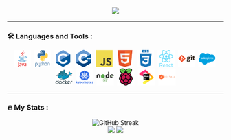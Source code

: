<div id="header" align="center">
  <img src="https://media.giphy.com/media/3ohuPdEkUlaZa7dKy4/giphy.gif?cid=790b7611tkqfqu2y3nfw45l3lc1znb00ldqz6zfvha517kn6&ep=v1_gifs_search&rid=giphy.gif&ct=g" width="200"/>
</div>

---
### :hammer_and_wrench: Languages and Tools :
<div align="center">
  <img src="https://github.com/devicons/devicon/blob/master/icons/java/java-original-wordmark.svg" alt="Java" width="40" height="40"/>&nbsp;
  <img src="https://github.com/devicons/devicon/blob/master/icons/python/python-original-wordmark.svg" alt="Python" width="40" height="40"/>&nbsp;
  <img src="https://github.com/devicons/devicon/blob/master/icons/c/c-original.svg" alt="C" width="40" height="40"/>&nbsp;
  <img src="https://github.com/devicons/devicon/blob/master/icons/cplusplus/cplusplus-original.svg" alt="C++" width="40" height="40"/>&nbsp;
  <img src="https://github.com/devicons/devicon/blob/master/icons/javascript/javascript-original.svg" alt="JavaScript" width="40" height="40"/>&nbsp;
  <img src="https://github.com/devicons/devicon/blob/master/icons/html5/html5-original.svg" alt="HTML" width="40" height="40"/>&nbsp;
  <img src="https://github.com/devicons/devicon/blob/master/icons/css3/css3-plain-wordmark.svg" alt="CSS" width="40" height="40"/>&nbsp;
  <img src="https://github.com/devicons/devicon/blob/master/icons/react/react-original-wordmark.svg" alt="React" width="40" height="40"/>&nbsp;
  <img src="https://github.com/devicons/devicon/blob/master/icons/git/git-original-wordmark.svg" alt="Git" width="40" height="40"/>&nbsp;
  <img src="https://github.com/devicons/devicon/blob/master/icons/salesforce/salesforce-original.svg" alt="Salesforce" width="40" height="40"/>&nbsp;
  <img src="https://github.com/devicons/devicon/blob/master/icons/docker/docker-original-wordmark.svg" alt="Docker" width="40" height="40"/>&nbsp;
  <img src="https://github.com/devicons/devicon/blob/master/icons/kubernetes/kubernetes-plain-wordmark.svg" alt="Kubernetes" width="40" height="40"/>&nbsp;
  <img src="https://github.com/devicons/devicon/blob/master/icons/nodejs/nodejs-original-wordmark.svg" alt="Node.js" width="40" height="40"/>&nbsp;
  <img src="https://github.com/devicons/devicon/blob/master/icons/raspberrypi/raspberrypi-original.svg" alt="Raspberry Pi" width="40" height="40"/>&nbsp;
  <img src="https://github.com/devicons/devicon/blob/master/icons/jetbrains/jetbrains-original.svg" alt="Jetbrains" width="40" height="40"/>&nbsp;
  <img src="https://github.com/devicons/devicon/blob/master/icons/postman/postman-original-wordmark.svg" alt="Postman API" width="40" height="40"/>
</div>

---
### :fire: My Stats :
<div align="center" style="display: flex; justify-content: center; gap: 20px; width: 100%; max-width: 800px;">
  <div style="width: 400px;">
    <img src="http://github-readme-streak-stats.herokuapp.com?user=PatrickLeimer&theme=dark&background=000000" alt="GitHub Streak" style="width: 50%;"/>
  </div>
</div>
<div align="center">
  <img src="https://github-readme-stats.vercel.app/api/top-langs/?username=PatrickLeimer&theme=vue-dark&show_icons=true&hide_border=true&layout=compact" style="width: 35%;">
  <img src="https://github-readme-streak-stats.herokuapp.com/?user=PatrickLeimer&theme=vue-dark&hide_border=true" style="width: 49%;">
</div>



<!---
PatrickLeimer/PatrickLeimer is a ✨ special ✨ repository because its `README.md` (this file) appears on your GitHub profile.
You can click the Preview link to take a look at your changes.
--->
